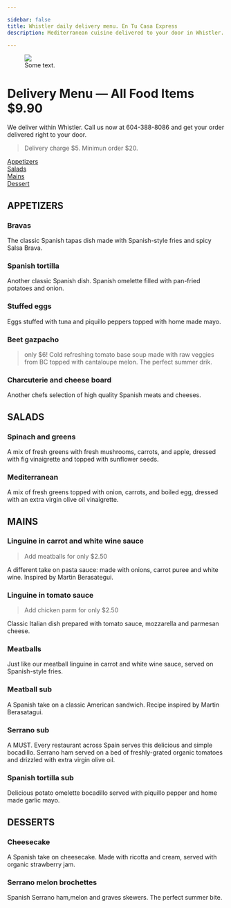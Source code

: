 ```yaml
---

sidebar: false
title: Whistler daily delivery menu. En Tu Casa Express
description: Mediterranean cuisine delivered to your door in Whistler.

---
```

<figure class="full-width-img">
  <img src="/img/EnTuCasa-Paella.jpg">
  <figcaption>Some text.</figcaption>
</figure>

# Delivery Menu — All Food Items $9.90

We deliver within Whistler. Call us now at 604-388-8086 and get your order delivered right to your door.  
>Delivery charge $5. Minimun order $20.

[Appetizers](#appetizers)  
[Salads](#salads)   
[Mains](#mains)  
[Dessert](#dessert)  


## APPETIZERS

### Bravas  
The classic Spanish tapas dish made with Spanish-style fries and spicy Salsa Brava.
### Spanish tortilla
Another classic Spanish dish. Spanish omelette filled with pan-fried potatoes and onion.  
### Stuffed eggs  
Eggs stuffed with tuna and piquillo peppers topped with home made mayo.
### Beet gazpacho
>only $6!
Cold refreshing tomato base soup made with raw veggies from BC topped with cantaloupe melon. The perfect summer drik.
### Charcuterie and cheese board
Another chefs selection of high quality Spanish meats and cheeses.


## SALADS

### Spinach and greens  
A mix of fresh greens with fresh mushrooms, carrots, and apple, dressed with fig vinaigrette and topped with sunflower seeds.
### Mediterranean 
A mix of fresh greens topped with onion, carrots, and boiled egg, dressed with an extra virgin olive oil vinaigrette.


## MAINS

### Linguine in carrot and white wine sauce
>Add meatballs for only $2.50

A different take on pasta sauce: made with onions, carrot puree and white wine. Inspired by Martin Berasategui.
### Linguine in tomato sauce
>Add chicken parm for only $2.50

Classic Italian dish prepared with tomato sauce, mozzarella and parmesan cheese.
### Meatballs
Just like our meatball linguine in carrot and white wine sauce, served on Spanish-style fries.
### Meatball sub
A Spanish take on a classic American sandwich. Recipe inspired by Martin Berasatagui.
### Serrano sub  
A MUST. Every restaurant across Spain serves this delicious and simple bocadillo. Serrano ham served on a bed of freshly-grated organic tomatoes and drizzled with extra virgin olive oil.
### Spanish tortilla sub
Delicious potato omelette bocadillo served with piquillo pepper and home made garlic mayo. 


## DESSERTS

### Cheesecake
A Spanish take on cheesecake. Made with ricotta and cream, served with organic strawberry jam.
### Serrano melon brochettes
Spanish Serrano ham,melon and graves skewers. The perfect summer bite.

